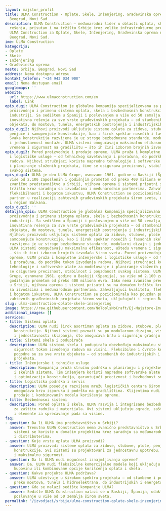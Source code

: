 ```yaml
---
layout: majstor_profil
title: ULMA Construction - Oplate, Skele, Inženjering, Građevinska oprema u Srbija,
  Beograd, Novi Sad
description: ULMA Construction – međunarodni lider u oblasti oplata, skela i inženjerskih
  rešenja, prisutan i na tržištu Srbije kroz velike infrastrukturne projekte. Pronađite
  ULMA Construction za Oplate, Skele, Inženjering, Građevinska oprema usluge u Srbija,
  Beograd, Novi Sad.
ime: ULMA Construction
kategorija:
- Oplate
- Skele
- Inženjering
- Građevinska oprema
mesto: Srbija, Beograd, Novi Sad
address: Nema dostupnu adresu
kontakt_telefon: "+34 943 034 900"
email: Nema dostupan email
googlemaps: ''
website:
  url: https://www.ulmaconstruction.com/en
  label: Link
opis_dugi: ULMA Construction je globalna kompanija specijalizovana za projektovanje,
  proizvodnju i primenu sistema oplata, skela i bezbednosnih konstrukcija u građevinskoj
  industriji. Sa sedištem u Španiji i poslovanjem u više od 50 zemalja, ULMA nudi
  inovativna rešenja za sve vrste građevinskih projekata – od stambenih i poslovnih
  objekata, do mostova, tunela, energetskih postrojenja i industrijskih kompleksa.
opis_dugi2: Njihovi proizvodi uključuju sisteme oplata za zidove, stubove, ploče,
  penjuće i samopenjuće konstrukcije, kao i širok spektar nosećih i fasadnih skela.
  Svaka konstrukcija razvijena je uz stroge bezbednosne standarde, modularni dizajn
  i jednostavnost montaže. ULMA sistemi omogućavaju maksimalnu efikasnost, uštedu
  vremena i sigurnost na gradilištu – što ih čini izborom brojnih izvođača širom sveta.
opis_dugi3: Pored proizvodnje i prodaje opreme, ULMA pruža i kompletne inženjerske
  i logističke usluge – od tehničkog savetovanja i proračuna, do podrške tokom izvođenja
  radova. Njihovi stručnjaci koriste napredne tehnologije i softverske alate za modelovanje
  i planiranje složenih projekata, čime se osigurava preciznost, stabilnost i pouzdanost
  svakog sistema.
opis_dugi4: ULMA je deo ULMA Grupe, osnovane 1961. godine u Baskiji (Španija), sa
  više od 2.100 zaposlenih i godišnjim prometom od preko 400 miliona evra. Iako nema
  zvanično predstavništvo u Srbiji, njihova oprema i sistemi prisutni su na domaćem
  tržištu kroz saradnju sa izvođačima i međunarodnim partnerima. Zahvaljujući kvalitetu,
  fleksibilnosti i bogatom iskustvu, ULMA Construction se pozicionirala kao pouzdan
  partner u realizaciji zahtevnih građevinskih projekata širom sveta, uključujući
  i region Balkana.
opis_dugi5: ''
detaljan_opis: ULMA Construction je globalna kompanija specijalizovana za projektovanje,
  proizvodnju i primenu sistema oplata, skela i bezbednosnih konstrukcija u građevinskoj
  industriji. Sa sedištem u Španiji i poslovanjem u više od 50 zemalja, ULMA nudi
  inovativna rešenja za sve vrste građevinskih projekata – od stambenih i poslovnih
  objekata, do mostova, tunela, energetskih postrojenja i industrijskih kompleksa.
  Njihovi proizvodi uključuju sisteme oplata za zidove, stubove, ploče, penjuće i
  samopenjuće konstrukcije, kao i širok spektar nosećih i fasadnih skela. Svaka konstrukcija
  razvijena je uz stroge bezbednosne standarde, modularni dizajn i jednostavnost montaže.
  ULMA sistemi omogućavaju maksimalnu efikasnost, uštedu vremena i sigurnost na gradilištu
  – što ih čini izborom brojnih izvođača širom sveta. Pored proizvodnje i prodaje
  opreme, ULMA pruža i kompletne inženjerske i logističke usluge – od tehničkog savetovanja
  i proračuna, do podrške tokom izvođenja radova. Njihovi stručnjaci koriste napredne
  tehnologije i softverske alate za modelovanje i planiranje složenih projekata, čime
  se osigurava preciznost, stabilnost i pouzdanost svakog sistema. ULMA je deo ULMA
  Grupe, osnovane 1961. godine u Baskiji (Španija), sa više od 2.100 zaposlenih i
  godišnjim prometom od preko 400 miliona evra. Iako nema zvanično predstavništvo
  u Srbiji, njihova oprema i sistemi prisutni su na domaćem tržištu kroz saradnju
  sa izvođačima i međunarodnim partnerima. Zahvaljujući kvalitetu, fleksibilnosti
  i bogatom iskustvu, ULMA Construction se pozicionirala kao pouzdan partner u realizaciji
  zahtevnih građevinskih projekata širom sveta, uključujući i region Balkana.
slug: ulma-construction-oplate-skele-inzenjering
image: https://raw.githubusercontent.com/NoToolsNoCraft/Ej-Majstore-Images/refs/heads/main/Images/Ulma%20construction%20logo%20Srbija.webp
additional_images: []
services:
- title: Sistemi oplata
  description: ULMA nudi širok asortiman oplata za zidove, stubove, ploče i penjuće
    konstrukcije. Njihovi sistemi poznati su po modularnom dizajnu, visokoj nosivosti
    i jednostavnosti sklapanja, što omogućava bržu i sigurniju gradnju u svim uslovima.
- title: Sistemi skela i podupirača
  description: ULMA sistemi skela i podupirača obezbeđuju maksimalnu stabilnost i
    sigurnost tokom izvođenja radova na visini. Fleksibilne i čvrste konstrukcije
    pogodne su za sve vrste objekata – od stambenih do industrijskih i infrastrukturnih
    projekata.
- title: Inženjerske i tehničke usluge
  description: Kompanija pruža stručnu podršku u planiranju i projektovanju oplatnih
    i skelnih sistema. Tim inženjera koristi napredne softverske alate za analizu
    i optimizaciju konstrukcija, garantujući preciznost i bezbednost svakog rešenja.
- title: Logistička podrška i servis
  description: ULMA poseduje razvijenu mrežu logističkih centara širom Evrope, što
    omogućava brzu isporuku i podršku na gradilištima. Klijentima nudi mogućnost iznajmljivanja,
    prodaje i kombinovanih modela korišćenja opreme.
- title: Bezbednosni sistemi
  description: Pored oplata i skela, ULMA razvija i integrisane bezbednosne sisteme
    za zaštitu radnika i materijala. Ovi sistemi uključuju ograde, zaštitne platforme
    i elemente za sprečavanje pada sa visine.
faq:
- question: Da li ULMA ima predstavništvo u Srbiji?
  answer: Trenutno ULMA Construction nema zvanično predstavništvo u Srbiji, ali njihovi
    sistemi se koriste u domaćim projektima kroz saradnju sa međunarodnim izvođačima
    i distributerima.
- question: Koje vrste oplata ULMA proizvodi?
  answer: ULMA proizvodi sisteme oplata za zidove, stubove, ploče, penjuće i samopenjuće
    konstrukcije. Svi sistemi su projektovani za jednostavnu upotrebu, dug vek trajanja
    i maksimalnu sigurnost.
- question: Da li ULMA nudi mogućnost iznajmljivanja opreme?
  answer: Da, ULMA nudi fleksibilne komercijalne modele koji uključuju iznajmljivanje,
    kupovinu ili kombinovane opcije korišćenja oplata i skela.
- question: Kakve projekte ULMA podržava?
  answer: ULMA učestvuje u širokom spektru projekata – od stambene i poslovne gradnje,
    preko mostova, tunela i hidroelektrana, do industrijskih i energetskih postrojenja.
- question: Gde se nalazi sedište kompanije ULMA?
  answer: Sedište ULMA Construction nalazi se u Baskiji, Španija, odakle se koordinira
    poslovanje u više od 50 zemalja širom sveta.
permalink: "/izvodjaci/srbija/ulma-construction-oplate-skele-inzenjering/"
---
```


